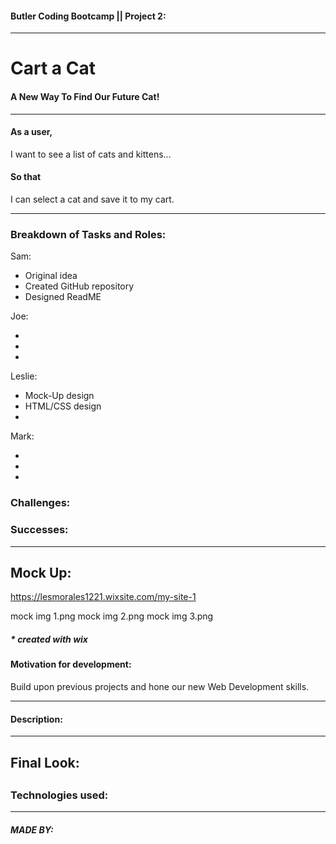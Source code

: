 #### Butler Coding Bootcamp || Project 2:

---

# Cart a Cat

#### A New Way To Find Our Future Cat!

---

#### As a user,

I want to see a list of cats and kittens...

#### So that

I can select a cat and save it to my cart.

---

### Breakdown of Tasks and Roles:


Sam:

- Original idea
- Created GitHub repository
- Designed ReadME


Joe:

- 
- 
- 

Leslie:

- Mock-Up design
- HTML/CSS design
- 

Mark:

- 
- 
- 

### Challenges:



### Successes:


---

## Mock Up:

https://lesmorales1221.wixsite.com/my-site-1

mock img 1.png
mock img 2.png
mock img 3.png

##### \* created with wix

#### Motivation for development:

Build upon previous projects and hone our new Web Development skills.

---

#### Description:



---

## Final Look:




## 

### Technologies used:



---

##### MADE BY:
